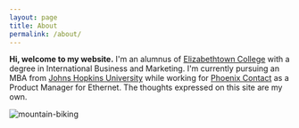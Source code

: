 ```yaml
---
layout: page
title: About
permalink: /about/
---
```


**Hi, welcome to my website.** I'm an alumnus of <a href="http://www.etown.edu/">Elizabethtown College</a> with a degree in International Business and Marketing. I'm currently pursuing an MBA from [Johns Hopkins University](http://jhu.edu) while working for <a href="http://www.phoenixcontact.com/usa_home/"> Phoenix Contact</a> as a Product Manager for Ethernet. The thoughts expressed on this site are my own.

![mountain-biking]({{site.url}}/assets/profile-mountain-bike.jpg)

<div class="g-person" data-width="273" data-href="//plus.google.com/118351933825524666120" data-theme="light" data-layout="landscape" data-rel="author"></div>

<script type="text/javascript">
  (function() {
    var po = document.createElement('script'); po.type = 'text/javascript'; po.async = true;
    po.src = 'https://apis.google.com/js/plusone.js';
    var s = document.getElementsByTagName('script')[0]; s.parentNode.insertBefore(po, s);
  })();
</script>
